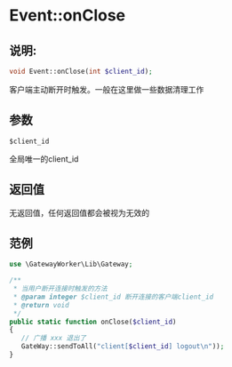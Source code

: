 # Event::onClose

## 说明:
```php
void Event::onClose(int $client_id);
```

客户端主动断开时触发。一般在这里做一些数据清理工作

## 参数
``` $client_id ```

全局唯一的client_id

## 返回值
无返回值，任何返回值都会被视为无效的

## 范例

```php
use \GatewayWorker\Lib\Gateway;

/**
 * 当用户断开连接时触发的方法
 * @param integer $client_id 断开连接的客户端client_id
 * @return void
 */
public static function onClose($client_id)
{
   // 广播 xxx 退出了
   GateWay::sendToAll("client[$client_id] logout\n"));
}
```
